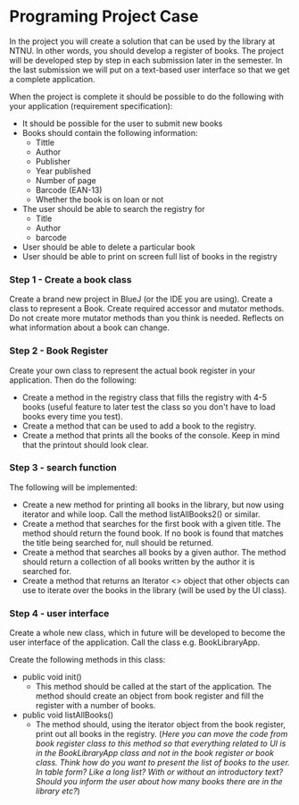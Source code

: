# Programing Project Case

In the project you will create a solution that can be used by the library at NTNU. In other words, you should develop a register of books. The project will be developed step by step in each submission later in the semester. In the last submission we will put on a text-based user interface so that we get a complete application.

When the project is complete it should be possible to do the following with your application (requirement specification):

* It should be possible for the user to submit new books
* Books should contain the following information:
    - Tittle
    - Author
    - Publisher
    - Year published
    - Number of page
    - Barcode (EAN-13)
    - Whether the book is on loan or not
* The user should be able to search the registry for
    - Title
    - Author
    - barcode
* User should be able to delete a particular book
* User should be able to print on screen full list of books in the registry

### Step 1 - Create a book class
Create a brand new project in BlueJ (or the IDE you are using).
Create a class to represent a Book.
Create required accessor and mutator methods. Do not create more mutator methods than you think is needed. Reflects on what information about a book can change.

### Step 2 - Book Register
Create your own class to represent the actual book register in your application.
Then do the following:
- Create a method in the registry class that fills the registry with 4-5 books (useful feature to later test the class so you don't have to load books every time you test).
- Create a method that can be used to add a book to the registry.
- Create a method that prints all the books of the console. Keep in mind that the printout should look clear.

### Step 3 - search function
The following will be implemented:

- Create a new method for printing all books in the library, but now using iterator and while loop. Call the method listAllBooks2() or similar.
- Create a method that searches for the first book with a given title. The method should return the found book. If no book is found that matches the title being searched for, null should be returned.
- Create a method that searches all books by a given author. The method should return a collection of all books written by the author it is searched for.
- Create a method that returns an Iterator <> object that other objects can use to iterate over the books in the library (will be used by the UI class).

### Step 4 - user interface
Create a whole new class, which in future will be developed to become the user interface of the application. Call the class e.g. BookLibraryApp.

Create the following methods in this class:

- public void init()  
    - This method should be called at the start of the application. The method should create an object from book register 
    and fill the register with a number of books.
- public void listAllBooks() 
    - The method should, using the iterator object from the book register, print out all books in the registry. (*Here you 
    can move the code from book register class to this method so that everything related to UI is in the BookLibraryApp 
    class and not in the book register or book class. Think how do you want to present the list of books to the user. In 
    table form? Like a long list? With or without an introductory text? Should you inform the user about how many books 
    there are in the library etc?*)



